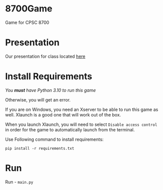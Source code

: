 # 8700Game

Game for CPSC 8700

# Presentation

Our presentation for class located [here](./8700SnakeGamePres.pdf) 

# Install Requirements

*You ***must*** have Python 3.10 to run this game*

Otherwise, you will get an error. 

If you are on Windows, you need an Xserver to be able to run this game as well. Xlaunch is a good one that will work out of the box. 

When you launch Xlaunch, you will need to select `Disable access control` in order for the game to automatically launch from the terminal.

Use Following command to install requirements:

```
pip install -r requirements.txt
```

# Run

Run -  ```main.py```
